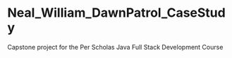 # Neal_William_DawnPatrol_CaseStudy
Capstone project for the Per Scholas Java Full Stack Development Course
